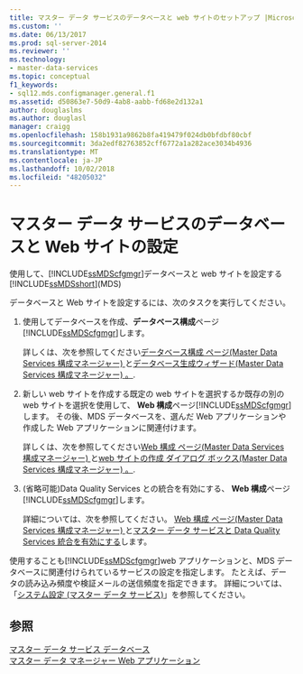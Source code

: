 ```yaml
---
title: マスター データ サービスのデータベースと web サイトのセットアップ |Microsoft Docs
ms.custom: ''
ms.date: 06/13/2017
ms.prod: sql-server-2014
ms.reviewer: ''
ms.technology:
- master-data-services
ms.topic: conceptual
f1_keywords:
- sql12.mds.configmanager.general.f1
ms.assetid: d50863e7-50d9-4ab8-aabb-fd68e2d132a1
author: douglaslms
ms.author: douglasl
manager: craigg
ms.openlocfilehash: 158b1931a9862b8fa419479f024db0bfdbf80cbf
ms.sourcegitcommit: 3da2edf82763852cff6772a1a282ace3034b4936
ms.translationtype: MT
ms.contentlocale: ja-JP
ms.lasthandoff: 10/02/2018
ms.locfileid: "48205032"
---
```

# <a name="set-up-the-database-and-website-for-master-data-services"></a>マスター データ サービスのデータベースと Web サイトの設定
  使用して、[!INCLUDE[ssMDScfgmgr](../includes/ssmdscfgmgr-md.md)]データベースと web サイトを設定する[!INCLUDE[ssMDSshort](../includes/ssmdsshort-md.md)](MDS)  
  
 データベースと Web サイトを設定するには、次のタスクを実行してください。  
  
1.  使用してデータベースを作成、**データベース構成**ページ[!INCLUDE[ssMDScfgmgr](../includes/ssmdscfgmgr-md.md)]します。  
  
     詳しくは、次を参照してください[データベース構成 ページ&#40;Master Data Services 構成マネージャー&#41; ](../../2014/master-data-services/database-configuration-page-master-data-services-configuration-manager.md)と[データベース生成ウィザード&#40;Master Data Services 構成マネージャー&#41; 。](../../2014/master-data-services/create-database-wizard-master-data-services-configuration-manager.md).  
  
2.  新しい web サイトを作成する既定の web サイトを選択するか既存の別の web サイトを選択を使用して、 **Web 構成**ページ[!INCLUDE[ssMDScfgmgr](../includes/ssmdscfgmgr-md.md)]します。 その後、MDS データベースを、選んだ Web アプリケーションや作成した Web アプリケーションに関連付けます。  
  
     詳しくは、次を参照してください[Web 構成 ページ&#40;Master Data Services 構成マネージャー&#41; ](../../2014/master-data-services/web-configuration-page-master-data-services-configuration-manager.md)と[web サイトの作成 ダイアログ ボックス&#40;Master Data Services 構成マネージャー&#41; 。](../../2014/master-data-services/create-website-dialog-box-master-data-services-configuration-manager.md).  
  
3.  (省略可能)Data Quality Services との統合を有効にする、 **Web 構成**ページ[!INCLUDE[ssMDScfgmgr](../includes/ssmdscfgmgr-md.md)]します。  
  
     詳細については、次を参照してください。 [Web 構成 ページ&#40;Master Data Services 構成マネージャー&#41; ](../../2014/master-data-services/web-configuration-page-master-data-services-configuration-manager.md)と[マスター データ サービスと Data Quality Services 統合を有効にする](install-windows/enable-data-quality-services-integration-with-master-data-services.md)します。  
  
 使用することも[!INCLUDE[ssMDScfgmgr](../includes/ssmdscfgmgr-md.md)]web アプリケーションと、MDS データベースに関連付けられているサービスの設定を指定します。 たとえば、データの読み込み頻度や検証メールの送信頻度を指定できます。 詳細については、「[システム設定 &#40;マスター データ サービス&#41;](../../2014/master-data-services/system-settings-master-data-services.md)」を参照してください。  
  
## <a name="see-also"></a>参照  
 [マスター データ サービス データベース](../../2014/master-data-services/master-data-services-database.md)   
 [マスター データ マネージャー Web アプリケーション](../../2014/master-data-services/master-data-manager-web-application.md)  
  
  
